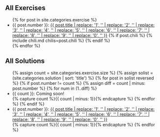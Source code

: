 <div class="left">
<h2 class="midheader"> All Exercises</h2>
<ul>
  {% for post in site.categories.exercise %}
    <li>
      {{ post.number }}: <a href="{{ site.baseurl }}{{ post.url }}">{{ post.title | replace: '1', '' | replace: '2', '' | replace: '3', '' | replace: '4', '' | replace: '5', ''  | replace: '6', '' | replace: '7', '' | replace: '8', ''  | replace: '9', ''  | replace: '0', '' }}</a>
      {% if post.chili %}
        {% include chili.md chilis=post.chili %}
      {% endif %}
    </li>
  {% endfor %}
</ul>
</div>

<div class="right">
<h2 class="midheader"> All Solutions</h2>
<ul>
  {% assign count = site.categories.exercise.size %}
  {% assign solist = (site.categories.solution | sort: 'title') %}
  {% for post in solist reversed %}
    {% if post.number != count %}
        {% assign diff = count | minus: post.number %}
        {% for num in (1..diff) %}
          <li>{{ count }}: Coming soon!</li>
          {% capture count %}{{ count | minus: 1}}{% endcapture %}
        {% endfor %}
    {% endif %}
    <li>{{ post.number }}: <a href="{{ site.baseurl }}{{ post.url }}">{{ post.title | replace: '1', '' | replace: '2', '' | replace: '3', '' | replace: '4', '' | replace: '5', ''  | replace: '6', '' | replace: '7', '' | replace: '8', ''  | replace: '9', ''  | replace: '0', '' }}</a></li>
    {% capture count %}{{ count | minus: 1}}{% endcapture %}
  {% endfor %}
</ul>
</div>